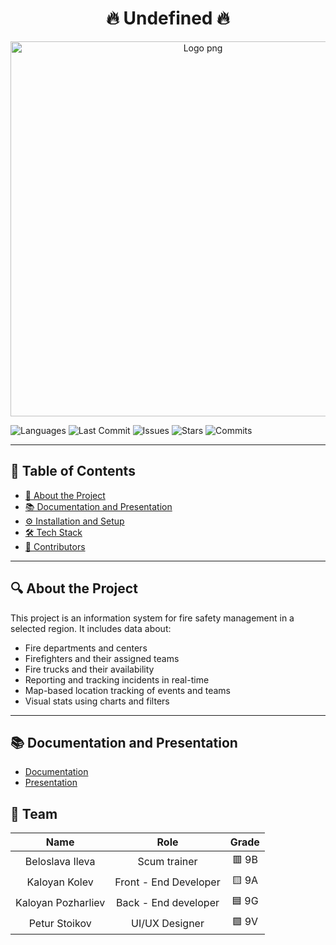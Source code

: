 <h1 align="center">🔥 Undefined 🔥</h1>
<p align = "center">
 <img width="600" src="https://github.com/user-attachments/assets/1e79a51e-c894-482e-bcb3-33c96c920579" alt="Logo png">
</p>

![Languages](https://img.shields.io/badge/language-HTML/CSS/JS-orange)
![Last Commit](https://img.shields.io/github/last-commit/yourusername/yourrepo)
![Issues](https://img.shields.io/github/issues/yourusername/yourrepo)
![Stars](https://img.shields.io/github/stars/yourusername/yourrepo?style=social)
![Commits](https://img.shields.io/github/commit-activity/m/yourusername/yourrepo)

---

## 📌 Table of Contents

- [📂 About the Project](#about-the-project)
- [📚 Documentation and Presentation](#documentation-and-presentation)
- [⚙️ Installation and Setup](#installation-and-setup)
- [🛠️ Tech Stack](#tech-stack)
- [👥 Contributors](#contributors)

---

## 🔍 About the Project

This project is an information system for fire safety management in a selected region. It includes data about:

- Fire departments and centers
- Firefighters and their assigned teams
- Fire trucks and their availability
- Reporting and tracking incidents in real-time
- Map-based location tracking of events and teams
- Visual stats using charts and filters
---

## 📚 Documentation and Presentation

- [Documentation](https://codingburgas-my.sharepoint.com/:w:/g/personal/bzileva23_codingburgas_bg/EcwE5j5OlYJCq_4gqcRwgvQBhxXu1IBHKuHjAdobeSbl-w?e=Kw2Poq)
- [Presentation](https://codingburgas-my.sharepoint.com/:p:/g/personal/bzileva23_codingburgas_bg/ETso74NZWGVBqjSHKan9Ee8B6fhlBmNCcwTjlb9R2C2AWw?e=ZKMP56)


## 👥 Team

| **Name** | **Role** | **Grade** |
| :---:   | :---: | :---: |
| Beloslava Ileva| Scum trainer |  🟥 9B  |
| Kaloyan Kolev | Front - End Developer  | 🟨 9A |
| Kaloyan Pozharliev | Back - End developer  | 🟦 9G |
| Petur Stoikov | UI/UX Designer  | 🟩 9V |
